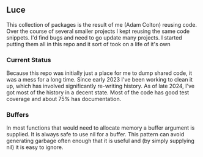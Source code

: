 ## Luce

This collection of packages is the result of me (Adam Colton) reusing code. Over
the course of several smaller projects I kept reusing the same code snippets.
I'd find bugs and need to go update many projects. I started putting them all
in this repo and it sort of took on a life of it's own

### Current Status

Because this repo was initially just a place for me to dump shared code, it was
a mess for a long time. Since early 2023 I've been working to clean it up,
which has involved significantly re-writing history. As of late 2024, I've got
most of the history in a decent state. Most of the code has good test coverage
and about 75% has documentation.

### Buffers

In most functions that would need to allocate memory a buffer argument is
supplied. It is always safe to use nil for a buffer. This pattern can avoid
generating garbage often enough that it is useful and (by simply supplying nil)
it is easy to ignore.